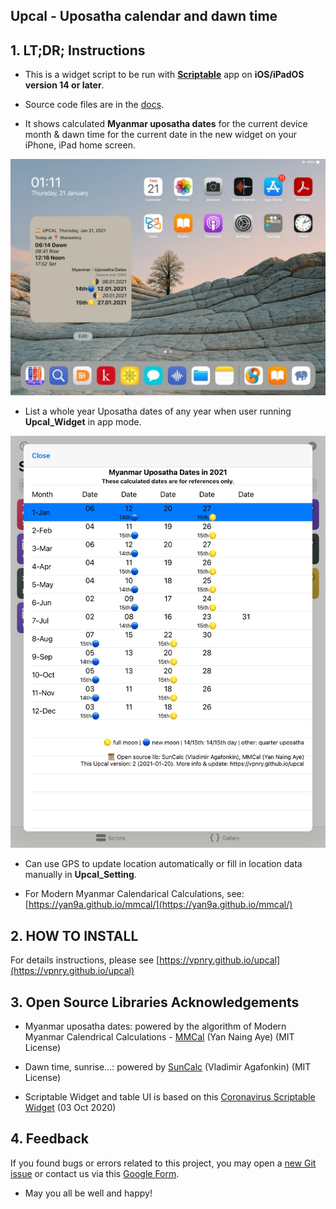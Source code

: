 Upcal - Uposatha calendar and dawn time
----------------------------------------------

## 1. LT;DR; Instructions

+ This is a widget script to be run with [**Scriptable**](https://apps.apple.com/vn/app/scriptable/id1405459188) app on **iOS/iPadOS version 14 or later**.

+ Source code files are in the [docs](https://github.com/vpnry/upcal/docs).

+ It shows calculated **Myanmar uposatha dates** for the current device month & dawn time for the current date in the new widget on your iPhone, iPad home screen.

![Upcal_Uposatha_Calendar_IOS](docs/img_Upcal_Uposatha_Calendar_IOS.jpeg)

+ List a whole year Uposatha dates of any  year when user running **Upcal_Widget** in app mode.

![Whole Year Uposatha Calendar](docs/img_Upcal_Whole_Year_Uposatha_Calendar_IOS.jpeg)

+ Can use GPS to update location automatically or fill in location data manually in **Upcal_Setting**.

+ For Modern Myanmar Calendarical Calculations, see: [https://yan9a.github.io/mmcal/](https://yan9a.github.io/mmcal/)

## 2. HOW TO INSTALL


For details instructions, please see [https://vpnry.github.io/upcal](https://vpnry.github.io/upcal)


## 3. Open Source Libraries Acknowledgements 

  + Myanmar uposatha dates: powered by the algorithm of Modern Myanmar Calendrical Calculations - [MMCal](https://github.com/yan9a/mmcal) (Yan Naing Aye)  (MIT License)

  + Dawn time, sunrise...:  powered by [SunCalc](https://github.com/mourner/suncalc) (Vladimir Agafonkin) (MIT License)

  + Scriptable Widget and table UI is based on this [Coronavirus Scriptable Widget](https://gist.github.com/planecore/e7b4c1e5db2dd28b1a023860e831355e) (03 Oct 2020)

## 4. Feedback

If you found bugs or errors related to this project, you may open a [new Git issue](https://github.com/vpnry/upcal/issues/new/choose) or contact us via this [Google Form](https://docs.google.com/forms/d/e/1FAIpQLSe9zXQVbkIynNwZAYlpc-C5QVCfYJ08pclcy8kuDtTgVk40YQ/viewform?usp=sf_link).

+ May you all be well and happy! 
